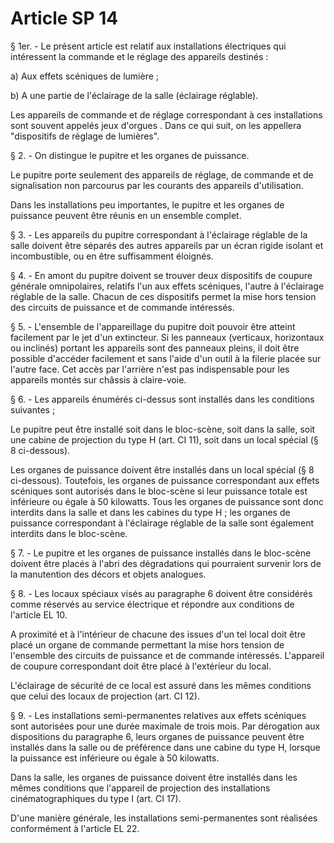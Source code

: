 # Article SP 14

§ 1er. - Le présent article est relatif aux installations électriques qui intéressent la commande et le réglage des appareils destinés :

a) Aux effets scéniques de lumière ;

b) A une partie de l'éclairage de la salle (éclairage réglable).

Les appareils de commande et de réglage correspondant à ces installations sont souvent appelés  jeux d'orgues . Dans ce qui suit, on les appellera "dispositifs de réglage de lumières".

§ 2. - On distingue le pupitre et les organes de puissance.

Le pupitre porte seulement des appareils de réglage, de commande et de signalisation non parcourus par les courants des appareils d'utilisation.

Dans les installations peu importantes, le pupitre et les organes de puissance peuvent être réunis en un ensemble complet.

§ 3. - Les appareils du pupitre correspondant à l'éclairage réglable de la salle doivent être séparés des autres appareils par un écran rigide isolant et incombustible, ou en être suffisamment éloignés.

§ 4. - En amont du pupitre doivent se trouver deux dispositifs de coupure générale omnipolaires, relatifs l'un aux effets scéniques, l'autre à l'éclairage réglable de la salle. Chacun de ces dispositifs permet la mise hors tension des circuits de puissance et de commande intéressés.

§ 5. - L'ensemble de l'appareillage du pupitre doit pouvoir être atteint facilement par le jet d'un extincteur. Si les panneaux (verticaux, horizontaux ou inclinés) portant les appareils sont des panneaux pleins, il doit être possible d'accéder facilement et sans l'aide d'un outil à la filerie placée sur l'autre face. Cet accès par l'arrière n'est pas indispensable pour les appareils montés sur châssis à claire-voie.

§ 6. - Les appareils énumérés ci-dessus sont installés dans les conditions suivantes ;

Le pupitre peut être installé soit dans le bloc-scène, soit dans la salle, soit une cabine de projection du type H (art. CI 11), soit dans un local spécial (§ 8 ci-dessous).

Les organes de puissance doivent être installés dans un local spécial (§ 8 ci-dessous). Toutefois, les organes de puissance correspondant aux effets scéniques sont autorisés dans le bloc-scène si leur puissance totale est inférieure ou égale à 50 kilowatts. Tous les organes de puissance sont donc interdits dans la salle et dans les cabines du type H ; les organes de puissance correspondant à l'éclairage réglable de la salle sont également interdits dans le bloc-scène.

§ 7. - Le pupitre et les organes de puissance installés dans le bloc-scène doivent être placés à l'abri des dégradations qui pourraient survenir lors de la manutention des décors et objets analogues.

§ 8. - Les locaux spéciaux visés au paragraphe 6 doivent être considérés comme réservés au service électrique et répondre aux conditions de l'article EL 10.

A proximité et à l'intérieur de chacune des issues d'un tel local doit être placé un organe de commande permettant la mise hors tension de l'ensemble des circuits de puissance et de commande intéressés. L'appareil de coupure correspondant doit être placé à l'extérieur du local.

L'éclairage de sécurité de ce local est assuré dans les mêmes conditions que celui des locaux de projection (art. CI 12).

§ 9. - Les installations semi-permanentes relatives aux effets scéniques sont autorisées pour une durée maximale de trois mois. Par dérogation aux dispositions du paragraphe 6, leurs organes de puissance peuvent être installés dans la salle ou de préférence dans une cabine du type H, lorsque la puissance est inférieure ou égale à 50 kilowatts.

Dans la salle, les organes de puissance doivent être installés dans les mêmes conditions que l'appareil de projection des installations cinématographiques du type I (art. CI 17).

D'une manière générale, les installations semi-permanentes sont réalisées conformément à l'article EL 22.
